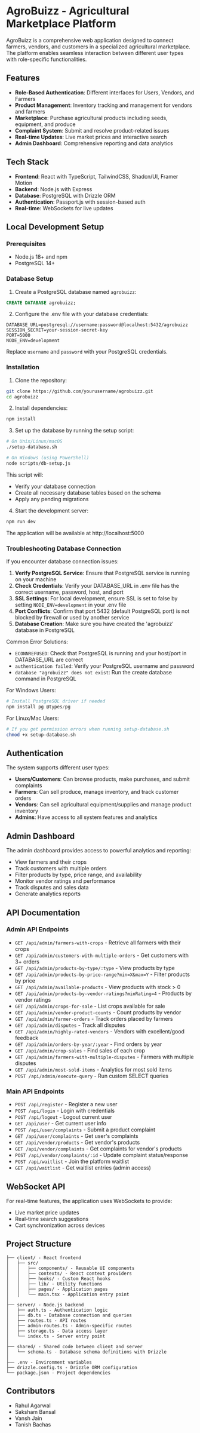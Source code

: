 # AgroBuizz - Agricultural Marketplace Platform

AgroBuizz is a comprehensive web application designed to connect farmers, vendors, and customers in a specialized agricultural marketplace. The platform enables seamless interaction between different user types with role-specific functionalities.

## Features

- **Role-Based Authentication**: Different interfaces for Users, Vendors, and Farmers
- **Product Management**: Inventory tracking and management for vendors and farmers
- **Marketplace**: Purchase agricultural products including seeds, equipment, and produce
- **Complaint System**: Submit and resolve product-related issues
- **Real-time Updates**: Live market prices and interactive search
- **Admin Dashboard**: Comprehensive reporting and data analytics

## Tech Stack

- **Frontend**: React with TypeScript, TailwindCSS, Shadcn/UI, Framer Motion
- **Backend**: Node.js with Express
- **Database**: PostgreSQL with Drizzle ORM
- **Authentication**: Passport.js with session-based auth
- **Real-time**: WebSockets for live updates

## Local Development Setup

### Prerequisites

- Node.js 18+ and npm
- PostgreSQL 14+

### Database Setup

1. Create a PostgreSQL database named `agrobuizz`:

```sql
CREATE DATABASE agrobuizz;
```

2. Configure the .env file with your database credentials:

```
DATABASE_URL=postgresql://username:password@localhost:5432/agrobuizz
SESSION_SECRET=your-session-secret-key
PORT=5000
NODE_ENV=development
```

Replace `username` and `password` with your PostgreSQL credentials.

### Installation

1. Clone the repository:

```bash
git clone https://github.com/yourusername/agrobuizz.git
cd agrobuizz
```

2. Install dependencies:

```bash
npm install
```

3. Set up the database by running the setup script:

```bash
# On Unix/Linux/macOS
./setup-database.sh

# On Windows (using PowerShell)
node scripts/db-setup.js
```

This script will:
- Verify your database connection
- Create all necessary database tables based on the schema
- Apply any pending migrations

4. Start the development server:

```bash
npm run dev
```

The application will be available at http://localhost:5000

### Troubleshooting Database Connection

If you encounter database connection issues:

1. **Verify PostgreSQL Service**: Ensure that PostgreSQL service is running on your machine
2. **Check Credentials**: Verify your DATABASE_URL in .env file has the correct username, password, host, and port
3. **SSL Settings**: For local development, ensure SSL is set to false by setting `NODE_ENV=development` in your .env file
4. **Port Conflicts**: Confirm that port 5432 (default PostgreSQL port) is not blocked by firewall or used by another service
5. **Database Creation**: Make sure you have created the 'agrobuizz' database in PostgreSQL

Common Error Solutions:
- `ECONNREFUSED`: Check that PostgreSQL is running and your host/port in DATABASE_URL are correct
- `authentication failed`: Verify your PostgreSQL username and password
- `database "agrobuizz" does not exist`: Run the create database command in PostgreSQL

For Windows Users:
```powershell
# Install PostgreSQL driver if needed
npm install pg @types/pg
```

For Linux/Mac Users:
```bash
# If you get permission errors when running setup-database.sh
chmod +x setup-database.sh
```

## Authentication

The system supports different user types:

- **Users/Customers**: Can browse products, make purchases, and submit complaints
- **Farmers**: Can sell produce, manage inventory, and track customer orders
- **Vendors**: Can sell agricultural equipment/supplies and manage product inventory
- **Admins**: Have access to all system features and analytics

## Admin Dashboard

The admin dashboard provides access to powerful analytics and reporting:

- View farmers and their crops
- Track customers with multiple orders
- Filter products by type, price range, and availability
- Monitor vendor ratings and performance
- Track disputes and sales data
- Generate analytics reports

## API Documentation

### Admin API Endpoints

- `GET /api/admin/farmers-with-crops` - Retrieve all farmers with their crops
- `GET /api/admin/customers-with-multiple-orders` - Get customers with 3+ orders
- `GET /api/admin/products-by-type/:type` - View products by type
- `GET /api/admin/products-by-price-range?min=X&max=Y` - Filter products by price
- `GET /api/admin/available-products` - View products with stock > 0
- `GET /api/admin/products-by-vendor-ratings?minRating=4` - Products by vendor ratings
- `GET /api/admin/crops-for-sale` - List crops available for sale
- `GET /api/admin/vendor-product-counts` - Count products by vendor
- `GET /api/admin/farmer-orders` - Track orders placed by farmers
- `GET /api/admin/disputes` - Track all disputes
- `GET /api/admin/highly-rated-vendors` - Vendors with excellent/good feedback
- `GET /api/admin/orders-by-year/:year` - Find orders by year
- `GET /api/admin/crop-sales` - Find sales of each crop
- `GET /api/admin/farmers-with-multiple-disputes` - Farmers with multiple disputes
- `GET /api/admin/most-sold-items` - Analytics for most sold items
- `POST /api/admin/execute-query` - Run custom SELECT queries

### Main API Endpoints

- `POST /api/register` - Register a new user
- `POST /api/login` - Login with credentials
- `POST /api/logout` - Logout current user
- `GET /api/user` - Get current user info
- `POST /api/user/complaints` - Submit a product complaint
- `GET /api/user/complaints` - Get user's complaints
- `GET /api/vendor/products` - Get vendor's products
- `GET /api/vendor/complaints` - Get complaints for vendor's products
- `POST /api/vendor/complaints/:id` - Update complaint status/response
- `POST /api/waitlist` - Join the platform waitlist
- `GET /api/waitlist` - Get waitlist entries (admin access)

## WebSocket API

For real-time features, the application uses WebSockets to provide:

- Live market price updates
- Real-time search suggestions
- Cart synchronization across devices

## Project Structure

```
├── client/ - React frontend
│   ├── src/
│   │   ├── components/ - Reusable UI components
│   │   ├── contexts/ - React context providers
│   │   ├── hooks/ - Custom React hooks
│   │   ├── lib/ - Utility functions
│   │   ├── pages/ - Application pages
│   │   └── main.tsx - Application entry point
│
├── server/ - Node.js backend
│   ├── auth.ts - Authentication logic
│   ├── db.ts - Database connection and queries
│   ├── routes.ts - API routes
│   ├── admin-routes.ts - Admin-specific routes
│   ├── storage.ts - Data access layer
│   └── index.ts - Server entry point
│
├── shared/ - Shared code between client and server
│   └── schema.ts - Database schema definitions with Drizzle
│
├── .env - Environment variables
├── drizzle.config.ts - Drizzle ORM configuration
└── package.json - Project dependencies
```

## Contributors

- Rahul Agarwal
- Saksham Bansal
- Vansh Jain
- Tanish Bachas